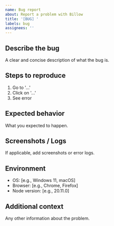 ```yaml
---
name: Bug report
about: Report a problem with Billow
title: '[BUG] '
labels: bug
assignees: ''
---
```


## Describe the bug
A clear and concise description of what the bug is.

## Steps to reproduce
1. Go to '...'
2. Click on '...'
3. See error

## Expected behavior
What you expected to happen.

## Screenshots / Logs
If applicable, add screenshots or error logs.

## Environment
- OS: [e.g., Windows 11, macOS]
- Browser: [e.g., Chrome, Firefox]
- Node version: [e.g., 20.11.0]

## Additional context
Any other information about the problem.

